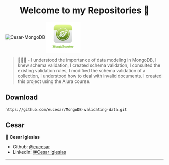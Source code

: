 <h1 align="center">Welcome to my Repositories 🤝</h1>
<p>
  <img align="center" alt="Cesar-MongoDB" height="100" width="110" src="https://cdn.jsdelivr.net/gh/devicons/devicon/icons/mongodb/mongodb-plain-wordmark.svg">
  <img align="center" alt="Cesar-NoSQL" height="100" width="110" src="./mongobooster-logo.png">
</p>

> 🌱👨‍💻 - I understood the importance of data modeling in MongoDB, I knew schema validation, I created schema validation, I consulted the existing validation rules, I modified the schema validation of a collection, I understood how to deal with invalid documents. I created this project using the Alura course.

## Download

```sh
https://github.com/eucesar/MongoDB-validating-data.git
```

## Cesar

👤 **Cesar Iglesias**

* Github: [@eucesar](https://github.com/eucesar)
* LinkedIn: [@Cesar Iglesias](https://www.linkedin.com/in/cesar-iglesias-tecnologia/)

***
